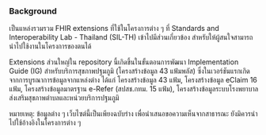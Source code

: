 ### Background

เป็นแหล่งรวมรวม FHIR extensions ที่ใช้ในโครงการต่าง ๆ ที่ Standards and Interoperability Lab - Thailand (SIL-TH) เข้าไปมีส่วนเกี่ยวข้อง สำหรับให้ผู้สนใจสามารถนำไปใช้งานในโครงการของตนได้

Extensions ส่วนใหญ่ใน repository นี้เกิดขึ้นในขั้นตอนการพัฒนา Implementation Guide (IG) สำหรับบริการสุขภาพปฐมภูมิ (โครงสร้างข้อมูล 43 แฟ้มพลัส) ซึ่งในเวอร์ชันแรกเกิดจากการบูรณาการข้อมูลจากแหล่งต่าง ได้แก่ โครงสร้างข้อมูล 43 แฟ้ม, โครงสร้างข้อมูล eClaim 16 แฟ้ม, โครงสร้างข้อมูลมาตรฐาน e-Refer (สปสช.กทม. 15 แฟ้ม), โครงสร้างข้อมูลระบบโรงพยาบาลส่งเสริมสุขภาพตำบลและหน่วยบริการปฐมภูมิ

หมายเหตุ: ข้อมูลต่าง ๆ เว็บไซต์นี้เป็นเพียงฉบับร่าง เพื่อนำเสนอขอความเห็นจากสาธารณะ ยังมิควรนำไปใช้อ้างอิงในโครงการต่าง ๆ
